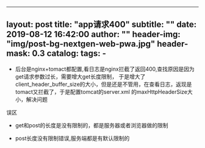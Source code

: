 ---
layout:     post
title:      "app请求400"
subtitle:   ""
date:       2019-08-12 16:42:00
author:     ""
header-img: "img/post-bg-nextgen-web-pwa.jpg"
header-mask: 0.3
catalog:
tags:
    -
 ---




- 后台是nginx+tomact都配置,看日志是nginx拦截了返回400,查找原因是因为get请求参数过长，需要增大get长度限制，
于是增大了 client_header_buffer_size的大小，但是还是不管用，在查看日志，返现是tomact又拦截了，于是配置tomcat的server.xml
的maxHttpHeaderSize大小，解决问题

误区

-  get和post的长度是没有限制的，都是服务器或者浏览器做的限制

- post长度没有限制错误,服务端都是有默认限制的